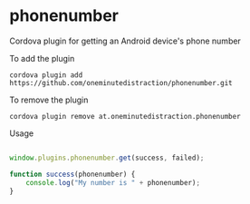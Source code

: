 # phonenumber
Cordova plugin for getting an Android device's phone number

To add the plugin

```
cordova plugin add https://github.com/oneminutedistraction/phonenumber.git
```

To remove the plugin
```
cordova plugin remove at.oneminutedistraction.phonenumber
```
Usage

```javascript

window.plugins.phonenumber.get(success, failed);

function success(phonenumber) {
	console.log("My number is " + phonenumber);
}

```
